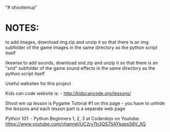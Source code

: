 "# shootemup" 

NOTES:
================
to add images, download img.zip and unzip it so that 
there is an img subfolder of the game images in the same directory as
the python script itself

likewise to add sounds, download snd.zip and unzip it so that 
there is an "snd" subfolder of the game sound effects in the same directory as
the python script itself

Useful websites for this project

Kids can code website is: -
http://kidscancode.org/lessons/

Shoot em up lesson is Pygame Tutorial 
#1 on this page - you have to unhide the lessons
and each lesson part is a separate web page

Python 101: - 
Python Beginners 1, 2, 3 at Coderdojo on Youtube:
https://www.youtube.com/channel/UC2rv7b3QS7SAYkapsS6V_XQ
